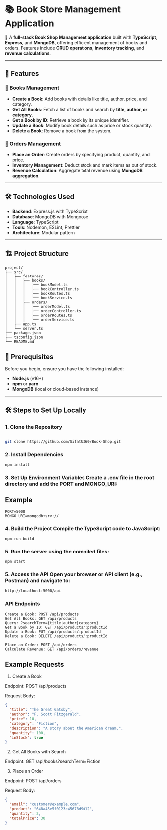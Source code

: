 # 📚 **Book Store Management Application**

🚀 A **full-stack Book Shop Management application** built with **TypeScript**, **Express**, and **MongoDB**, offering efficient management of books and orders. Features include **CRUD operations**, **inventory tracking**, and **revenue calculations**.

---

## 📝 **Features**

### 📖 Books Management
- **Create a Book**: Add books with details like title, author, price, and category.
- **Get All Books**: Fetch a list of books and search by **title, author, or category**.
- **Get a Book by ID**: Retrieve a book by its unique identifier.
- **Update a Book**: Modify book details such as price or stock quantity.
- **Delete a Book**: Remove a book from the system.

### 🛒 Orders Management
- **Place an Order**: Create orders by specifying product, quantity, and price.
- **Inventory Management**: Deduct stock and mark items as out of stock.
- **Revenue Calculation**: Aggregate total revenue using **MongoDB aggregation**.

---

## 🛠️ **Technologies Used**
- **Backend**: Express.js with TypeScript
- **Database**: MongoDB with Mongoose
- **Language**: TypeScript
- **Tools**: Nodemon, ESLint, Prettier
- **Architecture**: Modular pattern

---

## 🏗️ **Project Structure**
```plaintext
project/
├── src/
│   ├── features/
│   │   ├── books/
│   │   │   ├── bookModel.ts
│   │   │   ├── bookController.ts
│   │   │   ├── bookRoutes.ts
│   │   │   └── bookService.ts
│   │   ├── orders/
│   │   │   ├── orderModel.ts
│   │   │   ├── orderController.ts
│   │   │   ├── orderRoutes.ts
│   │   │   └── orderService.ts
│   ├── app.ts
│   └── server.ts
├── package.json
├── tsconfig.json
└── README.md
```


## 🚀 **Prerequisites**

Before you begin, ensure you have the following installed:

- **Node.js** (v16+)
- **npm** or **yarn**
- **MongoDB** (local or cloud-based instance)

---

## 🛠️ **Steps to Set Up Locally**

### 1. Clone the Repository
```bash

git clone https://github.com/SifatU360/Book-Shop.git

```
### 2. Install Dependencies
```bash
npm install

```
### 3. Set Up Environment Variables Create a .env file in the root directory and add the PORT and MONGO_URI:
## Example
```env
PORT=5000
MONGO_URI=mongodb+srv://
```
### 4. Build the Project Compile the TypeScript code to JavaScript:

```bash
npm run build

```
### 5. Run the server using the compiled files:

```bash
npm start

```
### 5. Access the API Open your browser or API client (e.g., Postman) and navigate to:

```bash
http://localhost:5000/api

```
### API Endpoints
```Books
Create a Book: POST /api/products
Get All Books: GET /api/products
Query: ?searchTerm={title|author|category}
Get a Book by ID: GET /api/products/:productId
Update a Book: PUT /api/products/:productId
Delete a Book: DELETE /api/products/:productId
```
```Orders
Place an Order: POST /api/orders
Calculate Revenue: GET /api/orders/revenue

```
## Example Requests

1. Create a Book

Endpoint: POST  /api/products

Request Body:
```json
{
  "title": "The Great Gatsby",
  "author": "F. Scott Fitzgerald",
  "price": 10,
  "category": "Fiction",
  "description": "A story about the American dream.",
  "quantity": 100,
  "inStock": true
}
```
2. Get All Books with Search

Endpoint: GET /api/books?searchTerm=Fiction


3. Place an Order

Endpoint: POST /api/orders

Request Body:

```json
{
  "email": "customer@example.com",
  "product": "648a45e5f0123c45678d9012",
  "quantity": 2,
  "totalPrice": 30
}
```